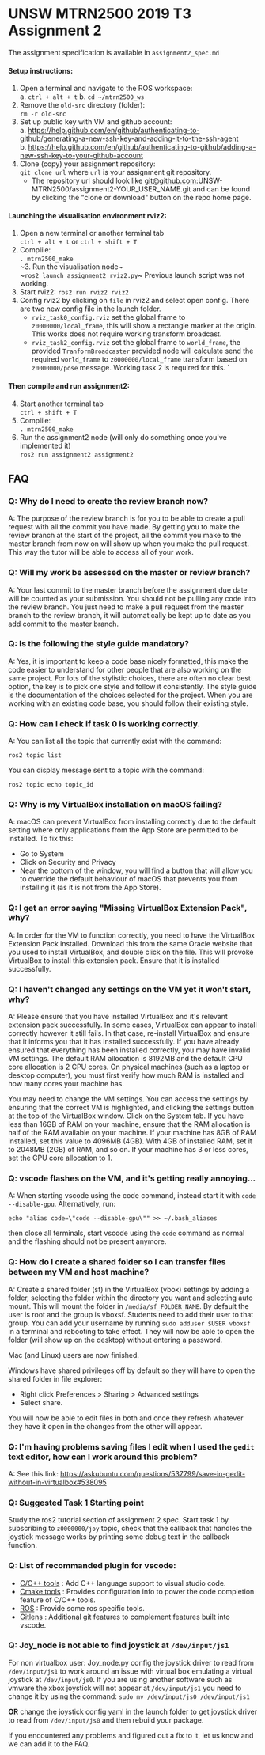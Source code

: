 # UNSW MTRN2500 2019 T3 Assignment 2

The assignment specification is available in `assignment2_spec.md`


#### Setup instructions:

1. Open a terminal and navigate to the ROS workspace:  
    a. `ctrl + alt + t`
    b. `cd ~/mtrn2500_ws`      
2. Remove the `old-src` directory (folder):  
     `rm -r old-src`  
3. Set up public key with VM and github account:  
    a. https://help.github.com/en/github/authenticating-to-github/generating-a-new-ssh-key-and-adding-it-to-the-ssh-agent  
    b. https://help.github.com/en/github/authenticating-to-github/adding-a-new-ssh-key-to-your-github-account  
4. Clone (copy) your assignment repository:  
    `git clone url` where `url` is your assignment git repository.  
    - The repository url should look like git@github.com:UNSW-MTRN2500/assignment2-YOUR_USER_NAME.git and can be found by clicking the "clone or download" button on the repo home page.

#### Launching the visualisation environment rviz2:  
1. Open a new terminal or another terminal tab  
    `ctrl + alt + t` or `ctrl + shift + T`  
2. Complile:  
    `. mtrn2500_make`  
~3. Run the visualisation node~  
~`ros2 launch assignment2 rviz2.py`~ 
 Previous launch script was not working. 
3. Start rviz2:
    `ros2 run rviz2 rviz2`
4. Config rviz2 by clicking on `file` in rviz2 and select open config. There are two new config file in the launch folder.
    * `rviz_task0_config.rviz` set the global frame to `z0000000/local_frame`, this will show a rectangle marker at the origin. This works does not require working transform broadcast.
    * `rviz_task2_config.rviz` set the global frame to `world_frame`, the provided `TranformBroadcaster` provided node will calculate send the required `world_frame` to `z0000000/local_frame` transform based on `z0000000/pose` message. Working task 2 is required for this.
`

#### Then compile and run assignment2:  
4. Start another terminal tab  
    `ctrl + shift + T`  
5. Complile:  
    `. mtrn2500_make`  
6. Run the assignment2 node (will only do something once you've implemented it)    
    `ros2 run assignment2 assignment2`

## FAQ

### Q: Why do I need to create the review branch now?
A: The purpose of the review branch is for you to be able to create a pull request with all the commit you have made. By getting you to make the review branch at the start of the project, all the commit you make to the master branch from now on will show up when you make the pull request. This way the tutor will be able to access all of your work.

### Q: Will my work be assessed on the master or review branch?
A: Your last commit to the master branch before the assignment due date will be counted as your submission. You should not be pulling any code into the review branch. You just need to make a pull request from the master branch to the review branch, it will automatically be kept up to date as you add commit to the master branch.

### Q: Is the following the style guide mandatory?
A: Yes, it is important to keep a code base nicely formatted, this make the code easier to understand for other people that are also working on the same project. For lots of the stylistic choices, there are often no clear best option, the key is to pick one style and follow it consistently. The style guide is the documentation of the choices selected for the project. When you are working with an existing code base, you should follow their existing style.

 ### Q: How can I check if task 0 is working correctly.
A: You can list all the topic that currently exist with the command:

`ros2 topic list`

You can display message sent to a topic with the command:

`ros2 topic echo topic_id`

### Q: Why is my VirtualBox installation on macOS failing?
A: macOS can prevent VirtualBox from installing correctly due to the default setting where only applications from the App Store are permitted to be installed. To fix this:

* Go to System
* Click on Security and Privacy
* Near the bottom of the window, you will find a button that will allow you to override the default behaviour of macOS that prevents you from installing it (as it is not from the App Store).

### Q: I get an error saying "Missing VirtualBox Extension Pack", why?
A: In order for the VM to function correctly, you need to have the VirtualBox Extension Pack installed. Download this from the same Oracle website that you used to install VirtualBox, and double click on the file. This will provoke VirtualBox to install this extension pack. Ensure that it is installed successfully.

 
### Q: I haven't changed any settings on the VM yet it won't start, why?
A: Please ensure that you have installed VirtualBox and it's relevant extension pack successfully. In some cases, VirtualBox can appear to install correctly however it still fails. In that case, re-install VirtualBox and ensure that it informs you that it has installed successfully. If you have already ensured that everything has been installed correctly, you may have invalid VM settings. The default RAM allocation is 8192MB and the default CPU core allocation is 2 CPU cores. On physical machines (such as a laptop or desktop computer), you must first verify how much RAM is installed and how many cores your machine has.

 
You may need to change the VM settings. You can access the settings by ensuring that the correct VM is highlighted, and clicking the settings button at the top of the VirtualBox window. Click on the System tab. If you have less than 16GB of RAM on your machine, ensure that the RAM allocation is half of the RAM available on your machine. If your machine has 8GB of RAM installed, set this value to 4096MB (4GB). With 4GB of installed RAM, set it to 2048MB (2GB) of RAM, and so on. If your machine has 3 or less cores, set the CPU core allocation to 1.

 ### Q: vscode flashes on the VM, and it's getting really annoying...
A: When starting vscode using the code command, instead start it with `code --disable-gpu`. Alternatively, run:

`echo "alias code=\"code --disable-gpu\"" >> ~/.bash_aliases`

then close all terminals, start vscode using the `code` command as normal and the flashing should not be present anymore.
 
### Q: How do I create a shared folder so I can transfer files between my VM and host machine?
A: Create a shared folder (sf) in the VirtualBox (vbox) settings by adding a folder, selecting the folder within the directory you want and selecting auto mount. This will mount the folder in `/media/sf_FOLDER_NAME`. By default the user is root and the group is vboxsf. Students need to add their user to that group. You can add your username by running `sudo adduser $USER vboxsf` in a terminal and rebooting to take effect. They will now be able to open the folder (will show up on the desktop) without entering a password.

Mac (and Linux) users are now finished.

Windows have shared privileges off by default so they will have to open the shared folder in file explorer:
	
* Right click Preferences > Sharing > Advanced settings
* Select share.

You will now be able to edit files in both and once they refresh whatever they have it open in the changes from the other will appear.

 

### Q: I'm having problems saving files I edit when I used the `gedit` text editor, how can I work around this problem?
A: See this link: https://askubuntu.com/questions/537799/save-in-gedit-without-in-virtualbox#538095

 
### Q: Suggested Task 1 Starting point
Study the ros2 tutorial section of assignment 2 spec. Start task 1 by subscribing to `z0000000/joy` topic, check that the callback that handles the joystick message works by printing some debug text in the callback function.

### Q: List of recommanded plugin for vscode:

* [C/C++ tools](https://marketplace.visualstudio.com/items?itemName=ms-vscode.cpptools) : Add C++ language support to visual studio code.
* [Cmake tools](https://marketplace.visualstudio.com/items?itemName=vector-of-bool.cmake-tools) : Provides configuration info to power the code completion feature of C/C++ tools.
* [ROS](https://marketplace.visualstudio.com/items?itemName=ms-iot.vscode-ros) : Provide some ros specific tools.
* [Gitlens](https://marketplace.visualstudio.com/items?itemName=eamodio.gitlens) : Additional git features to complement features built into vscode.


### Q: Joy_node is not able to find joystick at `/dev/input/js1`
For non virtualbox user:
Joy_node.py config the joystick driver to read from `/dev/input/js1` to work around an issue with virtual box emulating a virtual joystick at `/dev/input/js0`. If you are using another software such as vmware the xbox joystick will not appear at `/dev/input/js1` you need to change it by using the command:
`sudo mv /dev/input/js0 /dev/input/js1`

**OR** change the joystick config yaml in the launch folder to get joystick driver to read from `/dev/input/js0` and then rebuild your package.

If you encountered any problems and figured out a fix to it, let us know and we can add it to the FAQ.
